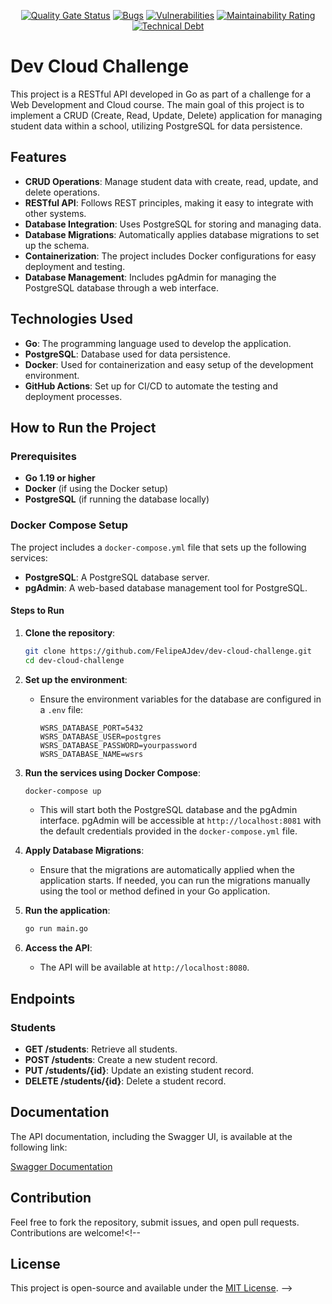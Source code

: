 <div align="center">
   
[![Quality Gate Status](https://sonarcloud.io/api/project_badges/measure?project=FelipeAJdev_dev-cloud-challenge&metric=alert_status)](https://sonarcloud.io/dashboard?id=FelipeAJdev_dev-cloud-challenge)
[![Bugs](https://sonarcloud.io/api/project_badges/measure?project=FelipeAJdev_dev-cloud-challenge&metric=bugs)](https://sonarcloud.io/dashboard?id=FelipeAJdev_dev-cloud-challenge)
[![Vulnerabilities](https://sonarcloud.io/api/project_badges/measure?project=FelipeAJdev_dev-cloud-challenge&metric=vulnerabilities)](https://sonarcloud.io/dashboard?id=FelipeAJdev_dev-cloud-challenge)
[![Maintainability Rating](https://sonarcloud.io/api/project_badges/measure?project=FelipeAJdev_dev-cloud-challenge&metric=sqale_rating)](https://sonarcloud.io/dashboard?id=FelipeAJdev_dev-cloud-challenge)
[![Technical Debt](https://sonarcloud.io/api/project_badges/measure?project=FelipeAJdev_dev-cloud-challenge&metric=sqale_index)](https://sonarcloud.io/dashboard?id=FelipeAJdev_dev-cloud-challenge)

</div>

# Dev Cloud Challenge

This project is a RESTful API developed in Go as part of a challenge for a Web Development and Cloud course. The main goal of this project is to implement a CRUD (Create, Read, Update, Delete) application for managing student data within a school, utilizing PostgreSQL for data persistence.

## Features

- **CRUD Operations**: Manage student data with create, read, update, and delete operations.
- **RESTful API**: Follows REST principles, making it easy to integrate with other systems.
- **Database Integration**: Uses PostgreSQL for storing and managing data.
- **Database Migrations**: Automatically applies database migrations to set up the schema.
- **Containerization**: The project includes Docker configurations for easy deployment and testing.
- **Database Management**: Includes pgAdmin for managing the PostgreSQL database through a web interface.

## Technologies Used

- **Go**: The programming language used to develop the application.
- **PostgreSQL**: Database used for data persistence.
- **Docker**: Used for containerization and easy setup of the development environment.
- **GitHub Actions**: Set up for CI/CD to automate the testing and deployment processes.

## How to Run the Project

### Prerequisites

- **Go 1.19 or higher**
- **Docker** (if using the Docker setup)
- **PostgreSQL** (if running the database locally)

### Docker Compose Setup

The project includes a `docker-compose.yml` file that sets up the following services:

- **PostgreSQL**: A PostgreSQL database server.
- **pgAdmin**: A web-based database management tool for PostgreSQL.

#### Steps to Run

1. **Clone the repository**:
   ```bash
   git clone https://github.com/FelipeAJdev/dev-cloud-challenge.git
   cd dev-cloud-challenge
   ```

2. **Set up the environment**:
   - Ensure the environment variables for the database are configured in a `.env` file:
     ```
     WSRS_DATABASE_PORT=5432
     WSRS_DATABASE_USER=postgres
     WSRS_DATABASE_PASSWORD=yourpassword
     WSRS_DATABASE_NAME=wsrs
     ```

3. **Run the services using Docker Compose**:
   ```bash
   docker-compose up
   ```

   - This will start both the PostgreSQL database and the pgAdmin interface. pgAdmin will be accessible at `http://localhost:8081` with the default credentials provided in the `docker-compose.yml` file.

4. **Apply Database Migrations**:
   - Ensure that the migrations are automatically applied when the application starts. If needed, you can run the migrations manually using the tool or method defined in your Go application.

5. **Run the application**:
   ```bash
   go run main.go
   ```

6. **Access the API**:
   - The API will be available at `http://localhost:8080`.

## Endpoints

### Students

- **GET /students**: Retrieve all students.
- **POST /students**: Create a new student record.
- **PUT /students/{id}**: Update an existing student record.
- **DELETE /students/{id}**: Delete a student record.

## Documentation

The API documentation, including the Swagger UI, is available at the following link:

[Swagger Documentation](https://dev-cloud-challenge-b3f5485f2dcf.herokuapp.com/swagger/index.html)

## Contribution

Feel free to fork the repository, submit issues, and open pull requests. Contributions are welcome!<!--
## License

This project is open-source and available under the [MIT License](LICENSE).
-->
